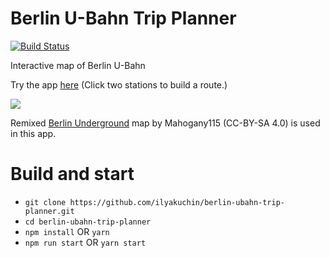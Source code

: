 # Berlin U-Bahn Trip Planner
[![Build Status](https://travis-ci.org/ilyakuchin/berlin-ubahn-trip-planner.svg?branch=master)](https://travis-ci.org/ilyakuchin/berlin-ubahn-trip-planner)

Interactive map of Berlin U-Bahn

Try the app [here](https://berlin-ubahn-trip-planner.herokuapp.com/) (Click two stations to build a route.)

![](berlin_ubahn_trip_planner_demo.gif)


Remixed [Berlin Underground](https://commons.wikimedia.org/wiki/File:Berlin_Underground.svg) map by Mahogany115 (CC-BY-SA 4.0) is used in this app.


# Build and start
* `git clone https://github.com/ilyakuchin/berlin-ubahn-trip-planner.git`
* `cd berlin-ubahn-trip-planner`
* `npm install` OR `yarn`
* `npm run start` OR `yarn start`
